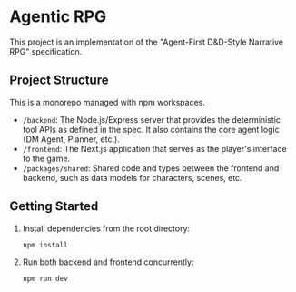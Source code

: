 # Agentic RPG

This project is an implementation of the "Agent-First D&D-Style Narrative RPG" specification.

## Project Structure

This is a monorepo managed with npm workspaces.

- `/backend`: The Node.js/Express server that provides the deterministic tool APIs as defined in the spec. It also contains the core agent logic (DM Agent, Planner, etc.).
- `/frontend`: The Next.js application that serves as the player's interface to the game.
- `/packages/shared`: Shared code and types between the frontend and backend, such as data models for characters, scenes, etc.

## Getting Started

1. Install dependencies from the root directory:

   ```bash
   npm install
   ```

2. Run both backend and frontend concurrently:

   ```bash
   npm run dev
   ```
